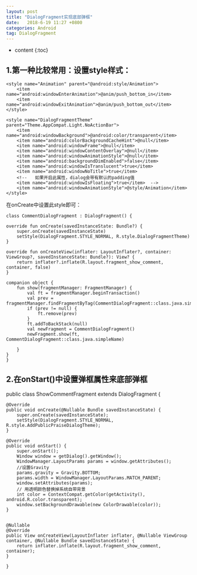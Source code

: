 ```yaml
---
layout: post
title: "DialogFragment实现底部弹框"
date:   2018-6-19 11:27 +0800
categories: Android
tag: DialogFragment
---
```


* content
{:toc}

1.第一种比较常用：设置style样式：
-----------

    <style name="Animation" parent="@android:style/Animation">
        <item name="android:windowEnterAnimation">@anim/push_bottom_in</item>
        <item name="android:windowExitAnimation">@anim/push_bottom_out</item>
    </style>

    <style name="DialogFragmentTheme" parent="Theme.AppCompat.Light.NoActionBar">
        <item name="android:windowBackground">@android:color/transparent</item>
        <item name="android:colorBackgroundCacheHint">@null</item>
        <item name="android:windowFrame">@null</item>
        <item name="android:windowContentOverlay">@null</item>
        <item name="android:windowAnimationStyle">@null</item>
        <item name="android:backgroundDimEnabled">false</item>
        <item name="android:windowIsTranslucent">true</item>
        <item name="android:windowNoTitle">true</item>
 		<!--   如果开启此属性，dialog会带有默认的padding值
        <item name="android:windowIsFloating">true</item>  -->
 		<item name="android:windowAnimationStyle">@style/Animation</item>
    </style>

在onCreate中设置此style即可：

    class CommentDialogFragment : DialogFragment() {

    override fun onCreate(savedInstanceState: Bundle?) {
        super.onCreate(savedInstanceState)
        setStyle(DialogFragment.STYLE_NORMAL, R.style.DialogFragmentTheme)
    }

    override fun onCreateView(inflater: LayoutInflater?, container: ViewGroup?, savedInstanceState: Bundle?): View? {
        return inflater?.inflate(R.layout.fragment_show_comment, container, false)
    }

    companion object {
        fun show(fragmentManager: FragmentManager) {
            val ft = fragmentManager.beginTransaction()
            val prev = fragmentManager.findFragmentByTag(CommentDialogFragment::class.java.simpleName)
            if (prev != null) {
                ft.remove(prev)
            }
            ft.addToBackStack(null)
            val newFragment = CommentDialogFragment()
            newFragment.show(ft, CommentDialogFragment::class.java.simpleName)

        }
    }
	}


2.在onStart()中设置弹框属性来底部弹框
-----------------------
    
public class ShowCommentFragment extends DialogFragment {

    @Override
    public void onCreate(@Nullable Bundle savedInstanceState) {
        super.onCreate(savedInstanceState);
        setStyle(DialogFragment.STYLE_NORMAL, R.style.AddPublicPraiseDialogTheme);
    }

    @Override
    public void onStart() {
        super.onStart();
        Window window = getDialog().getWindow();
        WindowManager.LayoutParams params = window.getAttributes();
        //设置Gravity
        params.gravity = Gravity.BOTTOM;
        params.width = WindowManager.LayoutParams.MATCH_PARENT;
        window.setAttributes(params);
        // 用透明颜色替换掉系统自带背景
        int color = ContextCompat.getColor(getActivity(), android.R.color.transparent);
        window.setBackgroundDrawable(new ColorDrawable(color));
    }


    @Nullable
    @Override
    public View onCreateView(LayoutInflater inflater, @Nullable ViewGroup container, @Nullable Bundle savedInstanceState) {
        return inflater.inflate(R.layout.fragment_show_comment, container);
    }

	}

